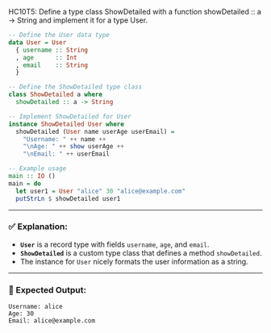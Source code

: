 HC10T5: Define a type class ShowDetailed with a function showDetailed :: a -> String and implement it for a type User.
```haskell
-- Define the User data type
data User = User
  { username :: String
  , age      :: Int
  , email    :: String
  }

-- Define the ShowDetailed type class
class ShowDetailed a where
  showDetailed :: a -> String

-- Implement ShowDetailed for User
instance ShowDetailed User where
  showDetailed (User name userAge userEmail) =
    "Username: " ++ name ++
    "\nAge: " ++ show userAge ++
    "\nEmail: " ++ userEmail

-- Example usage
main :: IO ()
main = do
  let user1 = User "alice" 30 "alice@example.com"
  putStrLn $ showDetailed user1
```

---

### ✅ Explanation:

* **`User`** is a record type with fields `username`, `age`, and `email`.
* **`ShowDetailed`** is a custom type class that defines a method `showDetailed`.
* The instance for `User` nicely formats the user information as a string.

---

### 🧪 Expected Output:

```
Username: alice
Age: 30
Email: alice@example.com
```
